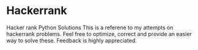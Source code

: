 # Hackerrank
Hacker rank Python Solutions
This is a referene to my attempts on hackerrank problems. 
Feel free to optimize, correct and provide an easier way to solve these. 
Feedback is highly appreciated. 
